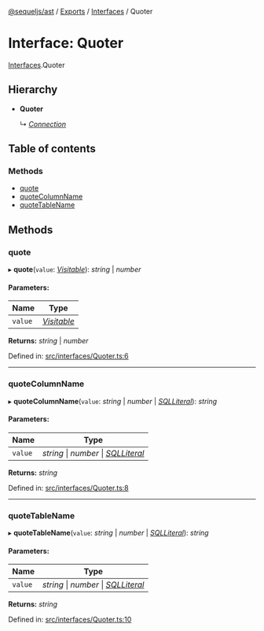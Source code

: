 [@sequeljs/ast](../README.md) / [Exports](../modules.md) /
[Interfaces](../modules/interfaces.md) / Quoter

# Interface: Quoter

[Interfaces](../modules/interfaces.md).Quoter

## Hierarchy

- **Quoter**

  ↳ [_Connection_](interfaces.connection.md)

## Table of contents

### Methods

- [quote](interfaces.quoter.md#quote)
- [quoteColumnName](interfaces.quoter.md#quotecolumnname)
- [quoteTableName](interfaces.quoter.md#quotetablename)

## Methods

### quote

▸ **quote**(`value`: [_Visitable_](../modules/visitors.md#visitable)): _string_
\| _number_

#### Parameters:

| Name    | Type                                            |
| ------- | ----------------------------------------------- |
| `value` | [_Visitable_](../modules/visitors.md#visitable) |

**Returns:** _string_ \| _number_

Defined in:
[src/interfaces/Quoter.ts:6](https://github.com/sequeljs/ast/blob/8de61b1/src/interfaces/Quoter.ts#L6)

---

### quoteColumnName

▸ **quoteColumnName**(`value`: _string_ \| _number_ \|
[_SQLLiteral_](../classes/nodes.sqlliteral.md)): _string_

#### Parameters:

| Name    | Type                                                                   |
| ------- | ---------------------------------------------------------------------- |
| `value` | _string_ \| _number_ \| [_SQLLiteral_](../classes/nodes.sqlliteral.md) |

**Returns:** _string_

Defined in:
[src/interfaces/Quoter.ts:8](https://github.com/sequeljs/ast/blob/8de61b1/src/interfaces/Quoter.ts#L8)

---

### quoteTableName

▸ **quoteTableName**(`value`: _string_ \| _number_ \|
[_SQLLiteral_](../classes/nodes.sqlliteral.md)): _string_

#### Parameters:

| Name    | Type                                                                   |
| ------- | ---------------------------------------------------------------------- |
| `value` | _string_ \| _number_ \| [_SQLLiteral_](../classes/nodes.sqlliteral.md) |

**Returns:** _string_

Defined in:
[src/interfaces/Quoter.ts:10](https://github.com/sequeljs/ast/blob/8de61b1/src/interfaces/Quoter.ts#L10)
